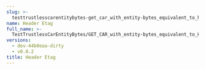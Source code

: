 ```yaml
---
slug: >-
  testtrustlesscarentitybytes-get_car_with_entity-bytes_equivalent_to_http_suffix_range_request_for_part_of_a_file_(format-car)-header_etag
name: Header Etag
full_name: >-
  TestTrustlessCarEntityBytes/GET_CAR_with_entity-bytes_equivalent_to_HTTP_Suffix_Range_Request_for_part_of_a_file_(format=car)/Header_Etag
versions:
  - dev-44b0eaa-dirty
  - v0.0.2
title: Header Etag
---
```


